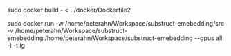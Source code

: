 sudo docker build - < ../docker/Dockerfile2

sudo docker run -w /home/peterahn/Workspace/substruct-emebedding/src -v /home/peterahn/Workspace/substruct-emebedding:/home/peterahn/Workspace/substruct-emebedding --gpus all -i -t lg
